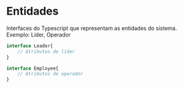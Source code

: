 # Entidades
Interfaces do Typescript que representam as entidades do sistema. Exemplo: Líder, Operador
```typescript
interface Leader{
    // Atributos de líder
}

interface Employee{
    // Atributos de operador
}
```